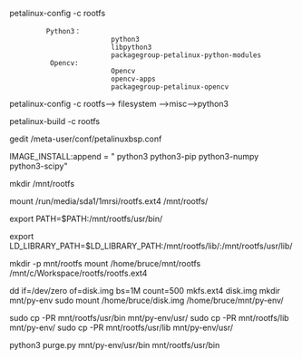 petalinux-config -c rootfs

             Python3：
                             python3
                             libpython3
                             packagegroup-petalinux-python-modules
              Opencv:
                             Opencv
                             opencv-apps
                             packagegroup-petalinux-opencv

petalinux-config -c rootfs--> filesystem -->misc-->python3

petalinux-build -c rootfs

gedit <your-petalinux-project>/meta-user/conf/petalinuxbsp.conf

IMAGE_INSTALL:append = " python3 python3-pip python3-numpy python3-scipy"




mkdir /mnt/rootfs

mount /run/media/sda1/1mrsi/rootfs.ext4 /mnt/rootfs/


export PATH=$PATH:/mnt/rootfs/usr/bin/

export LD_LIBRARY_PATH=$LD_LIBRARY_PATH:/mnt/rootfs/lib/:/mnt/rootfs/usr/lib/

mkdir -p mnt/rootfs
mount /home/bruce/mnt/rootfs /mnt/c/Workspace/rootfs/rootfs.ext4

dd if=/dev/zero of=disk.img bs=1M count=500
mkfs.ext4 disk.img
mkdir mnt/py-env
sudo mount /home/bruce/disk.img /home/bruce/mnt/py-env/


sudo cp -PR mnt/rootfs/usr/bin mnt/py-env/usr/
sudo cp -PR mnt/rootfs/lib  mnt/py-env/
sudo cp -PR mnt/rootfs/usr/lib mnt/py-env/usr/


python3 purge.py mnt/py-env/usr/bin mnt/rootfs/usr/bin
